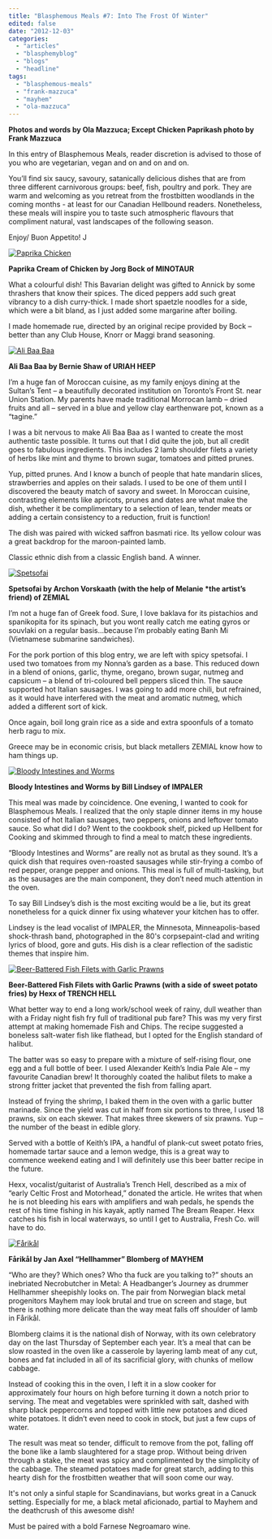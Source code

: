 ```yaml
---
title: "Blasphemous Meals #7: Into The Frost Of Winter"
edited: false
date: "2012-12-03"
categories:
  - "articles"
  - "blasphemyblog"
  - "blogs"
  - "headline"
tags:
  - "blasphemous-meals"
  - "frank-mazzuca"
  - "mayhem"
  - "ola-mazzuca"
---
```


**Photos and words by Ola Mazzuca; Except Chicken Paprikash photo by Frank Mazzuca**

In this entry of Blasphemous Meals, reader discretion is advised to those of you who are vegetarian, vegan and on and on and on.

You’ll find six saucy, savoury, satanically delicious dishes that are from three different carnivorous groups: beef, fish, poultry and pork. They are warm and welcoming as you retreat from the frostbitten woodlands in the coming months - at least for our Canadian Hellbound readers. Nonetheless, these meals will inspire you to taste such atmospheric flavours that compliment natural, vast landscapes of the following season.

Enjoy/ Buon Appetito! J

[![Paprika Chicken](http://www.hellbound.ca/wp-content/uploads/2012/12/Paprika-Chicken_2467.jpeg "Paprika Chicken")](http://www.hellbound.ca/wp-content/uploads/2012/12/Paprika-Chicken_2467.jpeg)

**Paprika Cream of Chicken by Jorg Bock of MINOTAUR**

What a colourful dish! This Bavarian delight was gifted to Annick by some thrashers that know their spices. The diced peppers add such great vibrancy to a dish curry-thick. I made short spaetzle noodles for a side, which were a bit bland, as I just added some margarine after boiling.

I made homemade rue, directed by an original recipe provided by Bock – better than any Club House, Knorr or Maggi brand seasoning.

[![Ali Baa Baa](http://www.hellbound.ca/wp-content/uploads/2012/12/alibaba.jpeg "Ali Baa Baa")](http://www.hellbound.ca/wp-content/uploads/2012/12/alibaba.jpeg)

**Ali Baa Baa by Bernie Shaw of URIAH HEEP**

I’m a huge fan of Moroccan cuisine, as my family enjoys dining at the Sultan’s Tent – a beautifully decorated institution on Toronto’s Front St. near Union Station. My parents have made traditional Morrocan lamb – dried fruits and all – served in a blue and yellow clay earthenware pot, known as a “tagine.”

I was a bit nervous to make Ali Baa Baa as I wanted to create the most authentic taste possible. It turns out that I did quite the job, but all credit goes to fabulous ingredients. This includes 2 lamb shoulder filets a variety of herbs like mint and thyme to brown sugar, tomatoes and pitted prunes.

Yup, pitted prunes. And I know a bunch of people that hate mandarin slices, strawberries and apples on their salads. I used to be one of them until I discovered the beauty match of savory and sweet. In Moroccan cuisine, contrasting elements like apricots, prunes and dates are what make the dish, whether it be complimentary to a selection of lean, tender meats or adding a certain consistency to a reduction, fruit is function!

The dish was paired with wicked saffron basmati rice. Its yellow colour was a great backdrop for the maroon-painted lamb.

Classic ethnic dish from a classic English band. A winner.

[![Spetsofai](http://www.hellbound.ca/wp-content/uploads/2012/12/spetzofai.jpeg "Spetsofai")](http://www.hellbound.ca/wp-content/uploads/2012/12/spetzofai.jpeg)

**Spetsofai by Archon Vorskaath (with the help of Melanie \*the artist’s friend) of ZEMIAL**

I’m not a huge fan of Greek food. Sure, I love baklava for its pistachios and spanikopita for its spinach, but you wont really catch me eating gyros or souvlaki on a regular basis…because I’m probably eating Banh Mi (Vietnamese submarine sandwiches).

For the pork portion of this blog entry, we are left with spicy spetsofai. I used two tomatoes from my Nonna’s garden as a base. This reduced down in a blend of onions, garlic, thyme, oregano, brown sugar, nutmeg and capsicum – a blend of tri-coloured bell peppers sliced thin. The sauce supported hot Italian sausages. I was going to add more chili, but refrained, as it would have interfered with the meat and aromatic nutmeg, which added a different sort of kick.

Once again, boil long grain rice as a side and extra spoonfuls of a tomato herb ragu to mix.

Greece may be in economic crisis, but black metallers ZEMIAL know how to ham things up.

[![Bloody Intestines and Worms](http://www.hellbound.ca/wp-content/uploads/2012/12/Sausage.jpeg "Bloody Intestines and Worms")](http://www.hellbound.ca/wp-content/uploads/2012/12/Sausage.jpeg)

**Bloody Intestines and Worms by Bill Lindsey of IMPALER**

This meal was made by coincidence. One evening, I wanted to cook for Blasphemous Meals. I realized that the only staple dinner items in my house consisted of hot Italian sausages, two peppers, onions and leftover tomato sauce. So what did I do? Went to the cookbook shelf, picked up Hellbent for Cooking and skimmed through to find a meal to match these ingredients.

“Bloody Intestines and Worms” are really not as brutal as they sound. It’s a quick dish that requires oven-roasted sausages while stir-frying a combo of red pepper, orange pepper and onions. This meal is full of multi-tasking, but as the sausages are the main component, they don’t need much attention in the oven.

To say Bill Lindsey’s dish is the most exciting would be a lie, but its great nonetheless for a quick dinner fix using whatever your kitchen has to offer.

Lindsey is the lead vocalist of IMPALER, the Minnesota, Minneapolis-based shock-thrash band, photographed in the 80's corpsepaint-clad and writing lyrics of blood, gore and guts. His dish is a clear reflection of the sadistic themes that inspire him.

[![Beer-Battered Fish Filets with Garlic Prawns](http://www.hellbound.ca/wp-content/uploads/2012/12/FishNChips-590x427.jpeg "Beer-Battered Fish Filets with Garlic Prawns")](http://www.hellbound.ca/wp-content/uploads/2012/12/FishNChips.jpeg)

**Beer-Battered Fish Filets with Garlic Prawns (with a side of sweet potato fries) by Hexx of TRENCH HELL**

What better way to end a long work/school week of rainy, dull weather than with a Friday night fish fry full of traditional pub fare? This was my very first attempt at making homemade Fish and Chips. The recipe suggested a boneless salt-water fish like flathead, but I opted for the English standard of halibut.

The batter was so easy to prepare with a mixture of self-rising flour, one egg and a full bottle of beer. I used Alexander Keith’s India Pale Ale – my favourite Canadian brew! It thoroughly coated the halibut filets to make a strong fritter jacket that prevented the fish from falling apart.

Instead of frying the shrimp, I baked them in the oven with a garlic butter marinade. Since the yield was cut in half from six portions to three, I used 18 prawns, six on each skewer. That makes three skewers of six prawns. Yup – the number of the beast in edible glory.

Served with a bottle of Keith’s IPA, a handful of plank-cut sweet potato fries, homemade tartar sauce and a lemon wedge, this is a great way to commence weekend eating and I will definitely use this beer batter recipe in the future.

Hexx, vocalist/guitarist of Australia’s Trench Hell, described as a mix of “early Celtic Frost and Motorhead,” donated the article. He writes that when he is not bleeding his ears with amplifiers and wah pedals, he spends the rest of his time fishing in his kayak, aptly named The Bream Reaper. Hexx catches his fish in local waterways, so until I get to Australia, Fresh Co. will have to do.

[![Fårikål](http://www.hellbound.ca/wp-content/uploads/2012/12/Lamb-590x393.jpeg "Fårikål")](http://www.hellbound.ca/wp-content/uploads/2012/12/Lamb.jpeg)

**Fårikål by Jan Axel “Hellhammer” Blomberg of MAYHEM**

“Who are they? Which ones? Who tha fuck are you talking to?” shouts an inebriated Necrobutcher in Metal: A Headbanger’s Journey as drummer Hellhammer sheepishly looks on. The pair from Norwegian black metal progenitors Mayhem may look brutal and true on screen and stage, but there is nothing more delicate than the way meat falls off shoulder of lamb in Fårikål.

Blomberg claims it is the national dish of Norway, with its own celebratory day on the last Thursday of September each year. It’s a meal that can be slow roasted in the oven like a casserole by layering lamb meat of any cut, bones and fat included in all of its sacrificial glory, with chunks of mellow cabbage.

Instead of cooking this in the oven, I left it in a slow cooker for approximately four hours on high before turning it down a notch prior to serving. The meat and vegetables were sprinkled with salt, dashed with sharp black peppercorns and topped with little new potatoes and diced white potatoes. It didn’t even need to cook in stock, but just a few cups of water.

The result was meat so tender, difficult to remove from the pot, falling off the bone like a lamb slaughtered for a stage prop. Without being driven through a stake, the meat was spicy and complimented by the simplicity of the cabbage. The steamed potatoes made for great starch, adding to this hearty dish for the frostbitten weather that will soon come our way.

It's not only a sinful staple for Scandinavians, but works great in a Canuck setting. Especially for me, a black metal aficionado, partial to Mayhem and the deathcrush of this awesome dish!

Must be paired with a bold Farnese Negroamaro wine.
